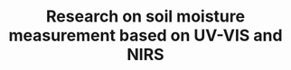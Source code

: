 ---
title: Research on soil moisture measurement based on UV-VIS and NIRS
collection: publications
permalink: /publications/Research on soil moisture measurement based on UV-VIS and NIRS
citation: Zhan Gao, Dongjian He, Yongliang Qiao, Journal of Agricultural Mechanization Research, 2013.
---